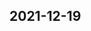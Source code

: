 
## 2021-12-19

### [<title>FitFailedWarning: Estimator fit failed. The score on this train-test partition for these parameters will be set to nan - XGBoost</title>](https://discuss.xgboost.ai/t/fitfailedwarning-estimator-fit-failed-the-score-on-this-train-test-partition-for-these-parameters-will-be-set-to-nan/2609/1)